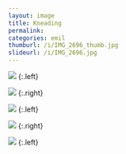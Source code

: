 ```yaml
---
layout: image
title: Kneading
permalink: 
categories: emil
thumburl: /i/IMG_2696_thumb.jpg
slideurl: /i/IMG_2696.jpg 
---
```

![]({{site.url}}/i/IMG_2695.jpg)
{:.left}

![]({{site.url}}/i/IMG_2696.jpg)
{:.right}

![]({{site.url}}/i/IMG_2697.jpg)
{:.left}

![]({{site.url}}/i/IMG_2699.jpg)
{:.right}

![]({{site.url}}/i/IMG_2700.jpg)
{:.left}

